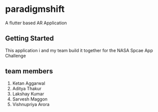 # paradigmshift

A flutter based AR Application

## Getting Started

This application i and my team build it together for the NASA Spcae App Challenge

## team members

1. Ketan Aggarwal
2. Aditya Thakur
3. Lakshay Kumar
4. Sarvesh Maggon
5. Vishnupriya Arora
